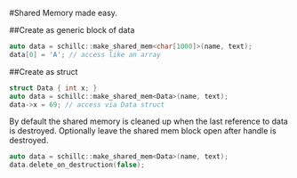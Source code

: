 
#Shared Memory made easy.

##Create as generic block of data
```C++
auto data = schillc::make_shared_mem<char[1000]>(name, text);
data[0] = 'A'; // access like an array
```

##Create as struct
```C++
struct Data { int x; } 
auto data = schillc::make_shared_mem<Data>(name, text);
data->x = 69; // access via Data struct
```

By default the shared memory is cleaned up when the last
reference to data is destroyed. Optionally leave the shared mem block open after handle
is destroyed.
```C++
auto data = schillc::make_shared_mem<Data>(name, text);
data.delete_on_destruction(false);
```
